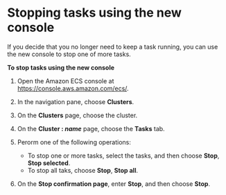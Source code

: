 # Stopping tasks using the new console<a name="stop-task-console-v2"></a>

If you decide that you no longer need to keep a task running, you can use the new console to stop one of more tasks\.

**To stop tasks using the new console**

1. Open the Amazon ECS console at [https://console\.aws\.amazon\.com/ecs/](https://console.aws.amazon.com/ecs/)\.

1. In the navigation pane, choose **Clusters**\.

1. On the **Clusters** page, choose the cluster\.

1. On the **Cluster : *name*** page, choose the **Tasks** tab\. 

1. Perorm one of the following operations:
   + To stop one or more tasks, select the tasks, and then choose **Stop**, **Stop selected**\.
   + To stop all taks, choose **Stop**, **Stop all**\.

1. On the **Stop confirmation page**, enter **Stop**, and then choose **Stop**\.